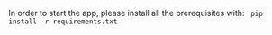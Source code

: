 In order to start the app, please install all the prerequisites with:
``
pip install -r requirements.txt``